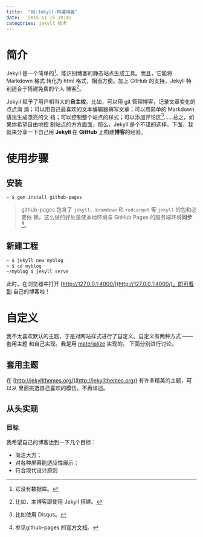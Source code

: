 ```yaml
---
title:  "用-Jekyll-构建博客"
date:   2015-11-15 19:41
categories: jekyll 技术
---
```


# 简介

Jekyll 是一个简单的[^simple]、能识别博客的静态站点生成工具。而且，它能将 Markdown 格式
转化为 html 格式，相当方便。加上 GitHub 的支持，Jekyll 特别适合于搭建免费的个人
博客[^blog]。

Jekyll 赋予了用户相当大的**自主权**。比如，可以用 git 管理博客，记录文章变化的点点滴
滴；可以用自己最喜欢的文本编辑器撰写文章；可以用简单的 Markdown 语法生成漂亮的文
档；可以控制整个站点的样式；可以添加评论区[^disqus]……总之，如果你希望自由地控
制站点的方方面面，那么，Jekyll 是个不错的选择。下面，我就来分享一下自己用 **Jekyll**
在 **GitHub** 上构建**博客**的经验。

# 使用步骤

## 安装

```sh
~ $ gem install github-pages
```

> github-pages 包含了 `jekyll`、`kramdown` 和 `redcarpet` 等 `jekyll` 的包和必要依
> 赖。这么做的好处是使本地环境与 GitHub Pages 的服务端环境**同步**[^github-pages]。

## 新建工程

```sh
~ $ jekyll new myblog
~ $ cd myblog
~/myblog $ jekyll serve
```

此时，在浏览器中打开 [http://127.0.0.1:4000/](http://127.0.0.1:4000/)，即可看到
自己的博客啦！

# 自定义

我不太喜欢默认的主题，于是对网站样式进行了自定义。自定义有两种方式 —— 套用主题
和自己实现。我是用 [materialize](http://materializecss.com/) 实现的。
下面分别进行讨论。

## 套用主题

在 [http://jekyllthemes.org/](http://jekyllthemes.org/) 有许多精美的主题，可以从
里面挑选自己喜欢的模仿，不再详述。

## 从头实现

### 目标

我希望自己的博客达到一下几个目标：

+ 简洁大方；
+ 对各种屏幕能适应性展示；
+ 符合现代设计原则



[^simple]: 它没有数据库。
[^blog]: 比如，本博客即使用 Jekyll 搭建。
[^disqus]: 比如使用 Disqus。
[^github-pages]: 参见github-pages 的[官方文档](https://github.com/github/pages-gem)。
